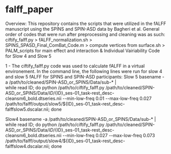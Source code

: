 # falff_paper
Overview: 
This repository contains the scripts that were utilized in the fALFF manuscript using the SPINS and SPIN-ASD data by Bagheri et al.
General order of codes that were run after preprocessing and cleaning was as such: 
ciftify_falff.py > fALFF_normalization.sh > SPINS_SPASD_Final_ComBat_Code.m > compute vertices from surface.sh > PALM_scripts for main effect and interaction & Individual Vairiability Code for Slow 4 and Slow 5


1 - The ciftify_falff.py code was used to calculate fALFF in a virtual environement. In the command line, the following lines were run for slow 4 and slow 5 fALFF for SPINS and SPIN-ASD participants:
Slow 5
basename -a /path/to/cleaned/SPIN-ASD_or_SPINS/Data/sub-* | \
while read ID;
do python /path/to/ciftify_falff.py /path/to/cleaned/SPIN-ASD_or_SPINS/Data/${ID}/${ID}_ses-01_task-rest_desc-cleansm6_bold.dtseries.nii --min-low-freq 0.01  --max-low-freq 0.027   /path/to/falff/output/slow5/${ID}_ses-01_task-rest_desc-falffslow5.dscalar.nii;
done

Slow4
basename -a /path/to/cleaned/SPIN-ASD_or_SPINS/Data/sub-* | \
while read ID;
do python /path/to/ciftify_falff.py /path/to/cleaned/SPIN-ASD_or_SPINS/Data/${ID}/${ID}_ses-01_task-rest_desc-cleansm6_bold.dtseries.nii --min-low-freq 0.027  --max-low-freq 0.073  /path/to/falff/output/slow4/${ID}_ses-01_task-rest_desc-falffslow4.dscalar.nii;
done
